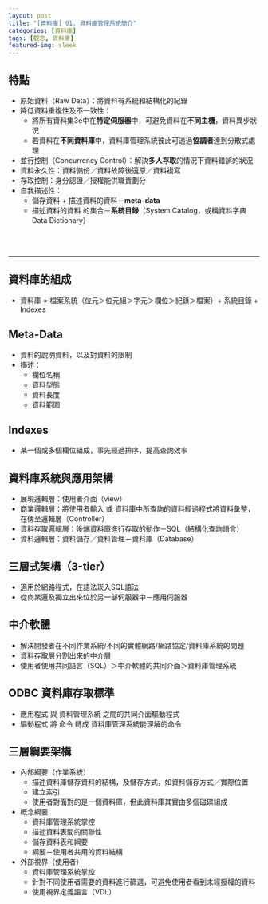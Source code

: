 ```yaml
---
layout: post
title: "[資料庫] 01. 資料庫管理系統簡介"
categories: [資料庫]
tags: [觀念, 資料庫]
featured-img: sleek
---
```


## 特點

- 原始資料（Raw Data）：將資料有系統和結構化的紀錄
- 降低資料重複性及不一致性：
    - 將所有資料集3e中在**特定伺服器**中，可避免資料在**不同主機**，資料異步狀況
    - 若資料在**不同資料庫**中，資料庫管理系統彼此可透過**協調者**達到分散式處理
- 並行控制（Concurrency Control）：解決**多人存取**的情況下資料錯誤的狀況
- 資料永久性：資料備份／資料故障後還原／資料複寫
- 存取控制：身分認證／授權能供職責劃分
- 自我描述性：
    - 儲存資料 + 描述資料的資料－**meta-data**
    - 描述資料的資料 的集合－**系統目錄**（System Catalog，或稱資料字典 Data Dictionary）

<br/><br/>

***

## 資料庫的組成

- 資料庫 = 檔案系統（位元＞位元組＞字元＞欄位＞紀錄＞檔案）+ 系統目錄 + Indexes


## Meta-Data

- 資料的說明資料，以及對資料的限制
- 描述：
    - 欄位名稱
    - 資料型態
    - 資料長度
    - 資料範圍


## Indexes
- 某一個或多個欄位組成，事先經過排序，提高查詢效率


## 資料庫系統與應用架構

- 展現邏輯層：使用者介面（view）
- 商業邏輯層：將使用者輸入 或 資料庫中所查詢的資料經過程式將資料彙整，在傳至邏輯層（Controller）
- 資料存取邏輯層：後端資料庫進行存取的動作－SQL（結構化查詢語言）
- 資料邏輯層：資料儲存／資料管理－資料庫（Database）


## 三層式架構（3-tier）

- 適用於網路程式，在語法崁入SQL語法
- 從商業邏及獨立出來位於另一部伺服器中－應用伺服器


## 中介軟體
- 解決開發者在不同作業系統/不同的實體網路/網路協定/資料庫系統的問題
- 資料存取層分割出來的中介層
- 使用者使用共同語言（SQL）＞中介軟體的共同介面＞資料庫管理系統


## ODBC 資料庫存取標準
- 應用程式 與 資料管理系統 之間的共同介面驅動程式
- 驅動程式 將 命令 轉成 資料庫管理系統能理解的命令


## 三層綱要架構
- 內部綱要（作業系統）
    - 描述資料庫儲存資料的結構，及儲存方式，如資料儲存方式／實際位置
    - 建立索引
    - 使用者對面對的是一個資料庫，但此資料庫其實由多個磁碟組成
- 概念綱要
    - 資料庫管理系統掌控
    - 描述資料表間的關聯性
    - 儲存資料表和綱要
    - 綱要－使用者共用的資料結構
- 外部視界（使用者）
    - 資料庫管理系統掌控
    - 針對不同使用者需要的資料進行篩選，可避免使用者看到未經授權的資料
    - 使用視界定義語言（VDL）
